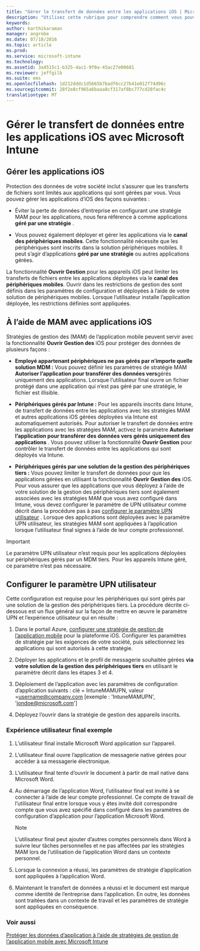 ```yaml
---
title: "Gérer le transfert de données entre les applications iOS | Microsoft Intune"
description: "Utilisez cette rubrique pour comprendre comment vous pouvez utiliser l’iOS ouvrir dans fonctionnalité et stratégies de gestion de l’application mobile pour gérer les transferts de données entre les applications."
keywords: 
author: karthikaraman
manager: angrobe
ms.date: 07/18/2016
ms.topic: article
ms.prod: 
ms.service: microsoft-intune
ms.technology: 
ms.assetid: 3a4515c1-b325-4ac1-9f0a-45ac27e00681
ms.reviewer: jeffgilb
ms.suite: ems
ms.openlocfilehash: 1d212dddc1d5665b7badf6cc27b41e012f74d96c
ms.sourcegitcommit: 28f2e8cf965a6baaa8cf317af8bc777cd28fac4c
translationtype: MT
---
```

# Gérer le transfert de données entre les applications iOS avec Microsoft Intune
## Gérer les applications iOS
Protection des données de votre société inclut s’assurer que les transferts de fichiers sont limités aux applications qui sont gérées par vous.  Vous pouvez gérer les applications d’iOS des façons suivantes :

-   Éviter la perte de données d’entreprise en configurant une stratégie MAM pour les applications, nous fera référence à comme applications **géré par une stratégie** .

-   Vous pouvez également déployer et gérer les applications via le **canal des périphériques mobiles**.  Cette fonctionnalité nécessite que les périphériques sont inscrits dans la solution périphériques mobiles. Il peut s’agir d’applications **géré par une stratégie** ou autres applications gérées.

La fonctionnalité **Ouvrir Gestion** pour les appareils iOS peut limiter les transferts de fichiers entre les applications déployées via le **canal des périphériques mobiles**. Ouvrir dans les restrictions de gestion des sont définis dans les paramètres de configuration et déployées à l’aide de votre solution de périphériques mobiles.  Lorsque l’utilisateur installe l’application déployée, les restrictions définies sont appliquées.
##  À l’aide de MAM avec applications iOS
Stratégies de gestion des (MAM) de l’application mobile peuvent servir avec la fonctionnalité **Ouvrir Gestion des** iOS pour protéger des données de plusieurs façons :

-   **Employé appartenant périphériques ne pas gérés par n’importe quelle solution MDM :** Vous pouvez définir les paramètres de stratégie MAM **Autoriser l’application pour transférer des données vers**gérés uniquement des applications. Lorsque l’utilisateur final ouvre un fichier protégé dans une application qui n’est pas géré par une stratégie, le fichier est illisible.

-   **Périphériques gérés par Intune :** Pour les appareils inscrits dans Intune, de transfert de données entre les applications avec les stratégies MAM et autres applications iOS gérées déployées via Intune est automatiquement autorisés. Pour autoriser le transfert de données entre les applications avec les stratégies MAM, activez le paramètre **Autoriser l’application pour transférer des données vers gérés uniquement des applications** . Vous pouvez utiliser la fonctionnalité **Ouvrir Gestion** pour contrôler le transfert de données entre les applications qui sont déployés via Intune.   

-   **Périphériques gérés par une solution de la gestion des périphériques tiers :** Vous pouvez limiter le transfert de données pour que les applications gérées en utilisant la fonctionnalité **Ouvrir Gestion des** iOS.
Pour vous assurer que les applications que vous déployez à l’aide de votre solution de la gestion des périphériques tiers sont également associées avec les stratégies MAM que vous avez configuré dans Intune, vous devez configurer le paramètre de UPN utilisateur comme décrit dans la procédure pas à pas [configurer le paramètre UPN utilisateur](#configure-user-upn-setting) .  Lorsque des applications sont déployées avec le paramètre UPN utilisateur, les stratégies MAM sont appliquées à l’application lorsque l’utilisateur final signes à l’aide de leur compte professionnel.

> [!IMPORTANT]
> Le paramètre UPN utilisateur n’est requis pour les applications déployées sur périphériques gérés par un MDM tiers.  Pour les appareils Intune géré, ce paramètre n’est pas nécessaire.

## Configurer le paramètre UPN utilisateur
Cette configuration est requise pour les périphériques qui sont gérés par une solution de la gestion des périphériques tiers. La procédure décrite ci-dessous est un flux général sur la façon de mettre en œuvre le paramètre UPN et l’expérience utilisateur qui en résulte :


1.  Dans le portail Azure, [configurer une stratégie de gestion de l’application mobile](create-and-deploy-mobile-app-management-policies-with-microsoft-intune.md) pour la plateforme iOS. Configurer les paramètres de stratégie par les exigences de votre société, puis sélectionnez les applications qui sont autorisés à cette stratégie.

2.  Déployer les applications et le profil de messagerie souhaitée gérées **via votre solution de la gestion des périphériques tiers** en utilisant le paramètre décrit dans les étapes 3 et 4.

3.  Déploiement de l’application avec les paramètres de configuration d’application suivants : clé = IntuneMAMUPN, valeur =<username@company.com> [exemple : 'IntuneMAMUPN', 'jondoe@microsoft.com']

4.  Déployez l’ouvrir dans la stratégie de gestion des appareils inscrits.

### Expérience utilisateur final exemple

1.  L’utilisateur final installe Microsoft Word application sur l’appareil.

2.  L’utilisateur final ouvre l’application de messagerie native gérées pour accéder à sa messagerie électronique.

3.  L’utilisateur final tente d’ouvrir le document à partir de mail native dans Microsoft Word.

4.  Au démarrage de l’application Word, l’utilisateur final est invité à se connecter à l’aide de leur compte professionnel.  Ce compte de travail de l’utilisateur final entre lorsque vous y êtes invité doit correspondre compte que vous avez spécifié dans configuré dans les paramètres de configuration d’application pour l’application Microsoft Word.

    > [!NOTE]
    > L’utilisateur final peut ajouter d’autres comptes personnels dans Word à suivre leur tâches personnelles et ne pas affectées par les stratégies MAM lors de l’utilisation de l’application Word dans un contexte personnel.

5.  Lorsque la connexion a réussi, les paramètres de stratégie d’application sont appliquées à l’application Word.

6.  Maintenant le transfert de données a réussi et le document est marqué comme identité de l’entreprise dans l’application. En outre, les données sont traitées dans un contexte de travail et les paramètres de stratégie sont appliquées en conséquence.

### Voir aussi
[Protéger les données d’application à l’aide de stratégies de gestion de l’application mobile avec Microsoft Intune](protect-app-data-using-mobile-app-management-policies-with-microsoft-intune.md)
